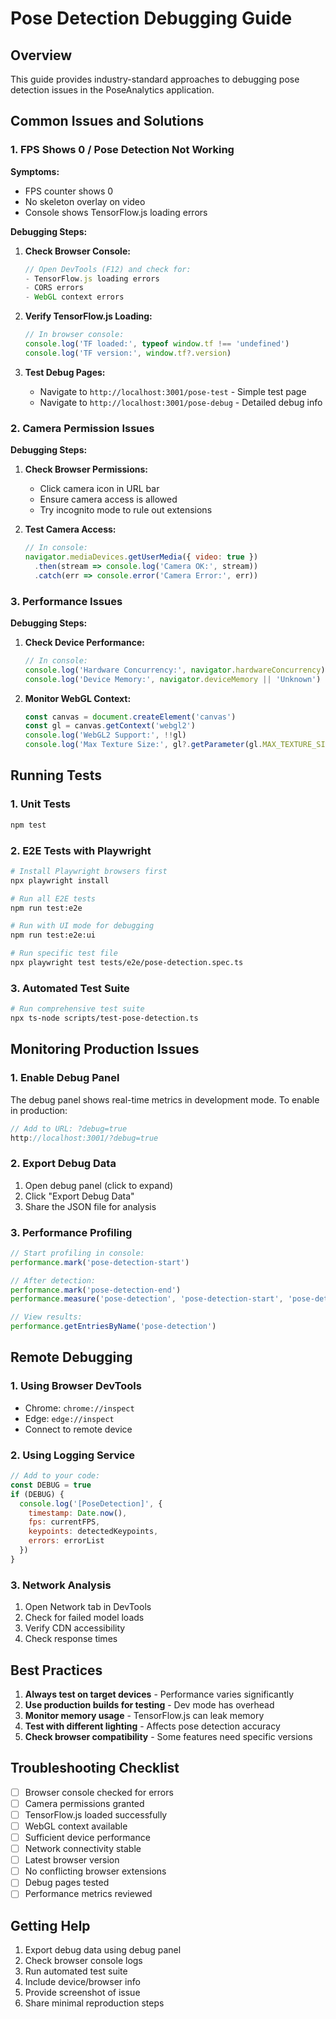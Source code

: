 # Pose Detection Debugging Guide

## Overview
This guide provides industry-standard approaches to debugging pose detection issues in the PoseAnalytics application.

## Common Issues and Solutions

### 1. FPS Shows 0 / Pose Detection Not Working

**Symptoms:**
- FPS counter shows 0
- No skeleton overlay on video
- Console shows TensorFlow.js loading errors

**Debugging Steps:**

1. **Check Browser Console:**
   ```javascript
   // Open DevTools (F12) and check for:
   - TensorFlow.js loading errors
   - CORS errors
   - WebGL context errors
   ```

2. **Verify TensorFlow.js Loading:**
   ```javascript
   // In browser console:
   console.log('TF loaded:', typeof window.tf !== 'undefined')
   console.log('TF version:', window.tf?.version)
   ```

3. **Test Debug Pages:**
   - Navigate to `http://localhost:3001/pose-test` - Simple test page
   - Navigate to `http://localhost:3001/pose-debug` - Detailed debug info

### 2. Camera Permission Issues

**Debugging Steps:**

1. **Check Browser Permissions:**
   - Click camera icon in URL bar
   - Ensure camera access is allowed
   - Try incognito mode to rule out extensions

2. **Test Camera Access:**
   ```javascript
   // In console:
   navigator.mediaDevices.getUserMedia({ video: true })
     .then(stream => console.log('Camera OK:', stream))
     .catch(err => console.error('Camera Error:', err))
   ```

### 3. Performance Issues

**Debugging Steps:**

1. **Check Device Performance:**
   ```javascript
   // In console:
   console.log('Hardware Concurrency:', navigator.hardwareConcurrency)
   console.log('Device Memory:', navigator.deviceMemory || 'Unknown')
   ```

2. **Monitor WebGL Context:**
   ```javascript
   const canvas = document.createElement('canvas')
   const gl = canvas.getContext('webgl2')
   console.log('WebGL2 Support:', !!gl)
   console.log('Max Texture Size:', gl?.getParameter(gl.MAX_TEXTURE_SIZE))
   ```

## Running Tests

### 1. Unit Tests
```bash
npm test
```

### 2. E2E Tests with Playwright
```bash
# Install Playwright browsers first
npx playwright install

# Run all E2E tests
npm run test:e2e

# Run with UI mode for debugging
npm run test:e2e:ui

# Run specific test file
npx playwright test tests/e2e/pose-detection.spec.ts
```

### 3. Automated Test Suite
```bash
# Run comprehensive test suite
npx ts-node scripts/test-pose-detection.ts
```

## Monitoring Production Issues

### 1. Enable Debug Panel
The debug panel shows real-time metrics in development mode. To enable in production:

```javascript
// Add to URL: ?debug=true
http://localhost:3001/?debug=true
```

### 2. Export Debug Data
1. Open debug panel (click to expand)
2. Click "Export Debug Data"
3. Share the JSON file for analysis

### 3. Performance Profiling
```javascript
// Start profiling in console:
performance.mark('pose-detection-start')

// After detection:
performance.mark('pose-detection-end')
performance.measure('pose-detection', 'pose-detection-start', 'pose-detection-end')

// View results:
performance.getEntriesByName('pose-detection')
```

## Remote Debugging

### 1. Using Browser DevTools
- Chrome: `chrome://inspect`
- Edge: `edge://inspect`
- Connect to remote device

### 2. Using Logging Service
```javascript
// Add to your code:
const DEBUG = true
if (DEBUG) {
  console.log('[PoseDetection]', {
    timestamp: Date.now(),
    fps: currentFPS,
    keypoints: detectedKeypoints,
    errors: errorList
  })
}
```

### 3. Network Analysis
1. Open Network tab in DevTools
2. Check for failed model loads
3. Verify CDN accessibility
4. Check response times

## Best Practices

1. **Always test on target devices** - Performance varies significantly
2. **Use production builds for testing** - Dev mode has overhead
3. **Monitor memory usage** - TensorFlow.js can leak memory
4. **Test with different lighting** - Affects pose detection accuracy
5. **Check browser compatibility** - Some features need specific versions

## Troubleshooting Checklist

- [ ] Browser console checked for errors
- [ ] Camera permissions granted
- [ ] TensorFlow.js loaded successfully
- [ ] WebGL context available
- [ ] Sufficient device performance
- [ ] Network connectivity stable
- [ ] Latest browser version
- [ ] No conflicting browser extensions
- [ ] Debug pages tested
- [ ] Performance metrics reviewed

## Getting Help

1. Export debug data using debug panel
2. Check browser console logs
3. Run automated test suite
4. Include device/browser info
5. Provide screenshot of issue
6. Share minimal reproduction steps